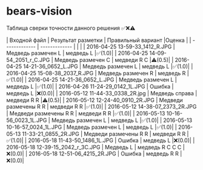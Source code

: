 # bears-vision
Таблица сверки точности данного решения ✅❌⚠

| Входной файл  | Результат разметки | Правильный вариант |Оценка |
| ------------- | ------------- | | |
| 2016-04-25 13-59-33_1412_R.JPG  | Медведь размечен L | медведь L |✅(1.0)|
| 2016-04-25 14-09-54_2051_r_C.JPG  | Медведь размечен C | медведи R C |⚠(0.5)|
| 2016-04-25 14-21-36_0652_L.JPG  | Медведь размечен L | медведь L |✅(1.0)|
| 2016-04-25 15-08-38_2037_R.JPG  | Медведь размечен R | медведь R |✅(1.0)|
| 2016-04-25 14-21-36_0652_L.JPG  | Медведь размечен L | медведь L |✅(1.0)|
| 2016-04-26 11-24-29_0142_1L.JPG  | Ошибка | медведь L |❌(0.0)|
| 2016-05-12 11-44-33_0338_2R.jpg  | Медведь справа | медведи R R |⚠(0.5)|
| 2016-05-12 12-24-40_0910_2R.JPG  | Медведи размечены R R | медведи R R |✅(1.0)|
| 2016-05-12 14-38-07_2373_2R.JPG | Медведи размечены R R | медведи R R |✅(1.0)|
| 2016-05-13 10-16-56_0023_1L.JPG | Медведь размечен L | медведь L |✅(1.0)|
| 2016-05-13 10-16-57_0024_1L.JPG | Медведь размечен L | медведь L |✅(1.0)|
| 2016-05-13 11-33-21_0855_2R.JPG | Медведи размечены R R | медведи R R |✅(1.0)|
| 2016-05-18 11-43-50_1486_1L.JPG  | Ошибка | медведь L |❌(0.0)|
| 2016-05-18 12-39-15_2042_r_3C.JPG  | Медведь L | медведь R C C C |❌(0.0)|
| 2016-05-18 12-51-06_4215_2R.JPG  | Ошибка | медведь R R |❌(0.0)|

